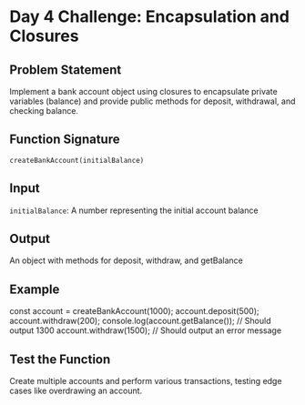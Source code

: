 # Day 4 Challenge: Encapsulation and Closures

## Problem Statement
Implement a bank account object using closures to encapsulate private variables (balance) and provide public methods for deposit, withdrawal, and checking balance.

## Function Signature
`createBankAccount(initialBalance)`

## Input
`initialBalance`: A number representing the initial account balance

## Output
An object with methods for deposit, withdraw, and getBalance

## Example
const account = createBankAccount(1000);
account.deposit(500);
account.withdraw(200);
console.log(account.getBalance()); // Should output 1300
account.withdraw(1500); // Should output an error message

## Test the Function
Create multiple accounts and perform various transactions, testing edge cases like overdrawing an account.